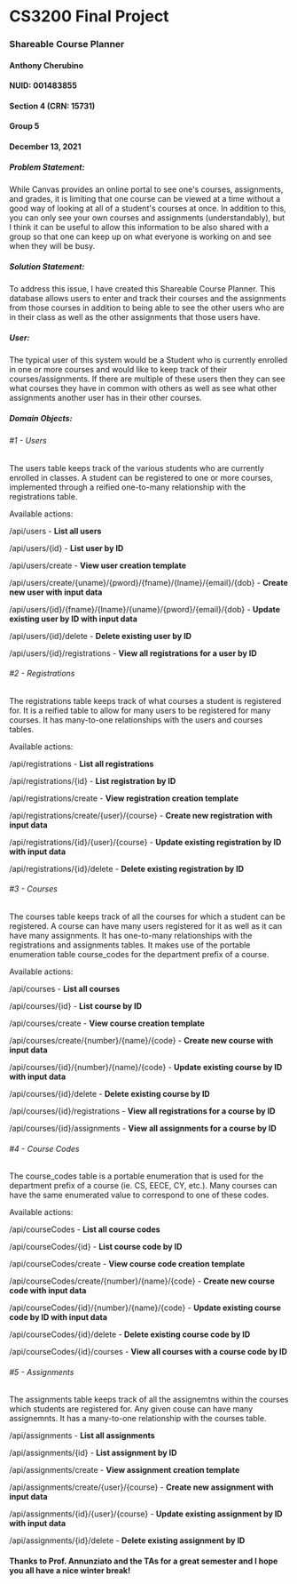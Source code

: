 # CS3200 Final Project

### Shareable Course Planner

#### Anthony Cherubino

#### NUID: 001483855

#### Section 4 (CRN: 15731)

#### Group 5

#### December 13, 2021

##### Problem Statement:

While Canvas provides an online portal to see one's courses, assignments, and grades, it is limiting that one course can be viewed at a time without a good way of looking at all of a student's courses at once. In addition to this, you can only see your own courses and assignments (understandably), but I think it can be useful to allow this information to be also shared with a group so that one can keep up on what everyone is working on and see when they will be busy.

##### Solution Statement:

To address this issue, I have created this Shareable Course Planner. This database allows users to enter and track their courses and the assignments from those courses in addition to being able to see the other users who are in their class as well as the other assignments that those users have.

##### User:

The typical user of this system would be a Student who is currently enrolled in one or more courses and would like to keep track of their courses/assignments. If there are multiple of these users then they can see what courses they have in common with others as well as see what other assignments another user has in their other courses.

##### Domain Objects:

###### #1 - Users

The users table keeps track of the various students who are currently enrolled in classes. A student can be registered to one or more courses, implemented through a reified one-to-many relationship with the registrations table.

Available actions:

/api/users - **List all users**

/api/users/{id} - **List user by ID**

/api/users/create - **View user creation template**

/api/users/create/{uname}/{pword}/{fname}/{lname}/{email}/{dob} - **Create new user with input data**

/api/users/{id}/{fname}/{lname}/{uname}/{pword}/{email}/{dob} - **Update existing user by ID with input data**

/api/users/{id}/delete - **Delete existing user by ID**

/api/users/{id}/registrations - **View all registrations for a user by ID**

###### #2 - Registrations

The registrations table keeps track of what courses a student is registered for. It is a reified table to allow for many users to be registered for many courses. It has many-to-one relationships with the users and courses tables.

Available actions:

/api/registrations - **List all registrations**

/api/registrations/{id} - **List registration by ID**

/api/registrations/create - **View registration creation template**

/api/registrations/create/{user}/{course} - **Create new registration with input data**

/api/registrations/{id}/{user}/{course} - **Update existing registration by ID with input data**

/api/registrations/{id}/delete - **Delete existing registration by ID**

###### #3 - Courses

The courses table keeps track of all the courses for which a student can be registered. A course can have many users registered for it as well as it can have many assignments. It has one-to-many relationships with the registrations and assignments tables. It makes use of the portable enumeration table course_codes for the department prefix of a course.

Available actions:

/api/courses - **List all courses**

/api/courses/{id} - **List course by ID**

/api/courses/create - **View course creation template**

/api/courses/create/{number}/{name}/{code} - **Create new course with input data**

/api/courses/{id}/{number}/{name}/{code} - **Update existing course by ID with input data**

/api/courses/{id}/delete - **Delete existing course by ID**

/api/courses/{id}/registrations - **View all registrations for a course by ID**

/api/courses/{id}/assignments - **View all assignments for a course by ID**

###### #4 - Course Codes

The course_codes table is a portable enumeration that is used for the department prefix of a course (ie. CS, EECE, CY, etc.). Many courses can have the same enumerated value to correspond to one of these codes.

Available actions:

/api/courseCodes - **List all course codes**

/api/courseCodes/{id} - **List course code by ID**

/api/courseCodes/create - **View course code creation template**

/api/courseCodes/create/{number}/{name}/{code} - **Create new course code with input data**

/api/courseCodes/{id}/{number}/{name}/{code} - **Update existing course code by ID with input data**

/api/courseCodes/{id}/delete - **Delete existing course code by ID**

/api/courseCodes/{id}/courses - **View all courses with a course code by ID**

###### #5 - Assignments

The assignments table keeps track of all the assignemtns within the courses which students are registered for. Any given couse can have many assignemnts. It has a many-to-one relationship with the courses table.

/api/assignments - **List all assignments**

/api/assignments/{id} - **List assignment by ID**

/api/assignments/create - **View assignment creation template**

/api/assignments/create/{user}/{course} - **Create new assignment with input data**

/api/assignments/{id}/{user}/{course} - **Update existing assignment by ID with input data**

/api/assignments/{id}/delete - **Delete existing assignment by ID**

#### Thanks to Prof. Annunziato and the TAs for a great semester and I hope you all have a nice winter break!
